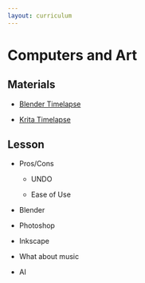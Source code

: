 ```yaml
---
layout: curriculum
---
```


# Computers and Art

## Materials

* [Blender Timelapse](https://www.youtube.com/watch?v=eBPTlK-8FPw)

* [Krita Timelapse](https://www.youtube.com/watch?v=9Rmj4D9zJ30)

## Lesson

* Pros/Cons

    * UNDO

    * Ease of Use

* Blender
* Photoshop

* Inkscape

* What about music

* AI
